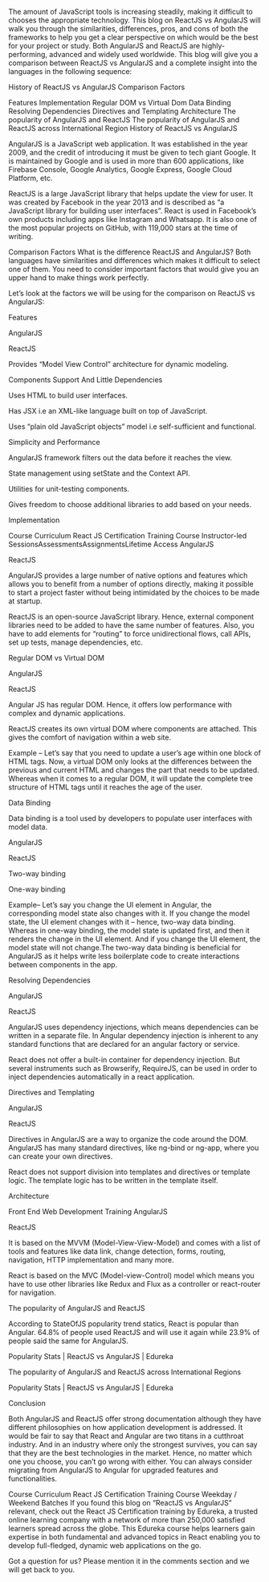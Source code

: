 The amount of JavaScript tools is increasing steadily, making it difficult to chooses the appropriate technology. This blog on ReactJS vs AngularJS will walk you through the similarities, differences, pros, and cons of both the frameworks to help you get a clear perspective on which would be the best for your project or study. Both AngularJS and ReactJS are highly-performing, advanced and widely used worldwide. This blog will give you a comparison between ReactJS vs AngularJS and a complete insight into the languages in the following sequence:

History of ReactJS vs AngularJS
Comparison Factors

Features
Implementation 
Regular DOM vs Virtual Dom
Data Binding
Resolving Dependencies
Directives and Templating
Architecture
The popularity of AngularJS and ReactJS
The popularity of AngularJS and ReactJS across International Region
History of ReactJS vs AngularJS 

AngularJS is a JavaScript web application. It was established in the year 2009, and the credit of introducing it must be given to tech giant Google. It is maintained by Google and is used in more than 600 applications, like Firebase Console, Google Analytics, Google Express, Google Cloud Platform, etc. 

ReactJS is a large JavaScript library that helps update the view for user. It was created by Facebook in the year 2013 and is described as “a JavaScript library for building user interfaces”. React is used in Facebook’s own products including apps like Instagram and Whatsapp. It is also one of the most popular projects on GitHub, with 119,000 stars at the time of writing. 

Comparison Factors
What is the difference ReactJS and AngularJS? Both languages have similarities and differences which makes it difficult to select one of them. You need to consider important factors that would give you an upper hand to make things work perfectly. 

Let’s look at the factors we will be using for the comparison on ReactJS vs AngularJS:

Features

AngularJS

ReactJS

Provides “Model View Control” architecture for dynamic modeling. 

Components Support And Little Dependencies

Uses HTML to build user interfaces. 

Has JSX i.e an XML-like language built on top of JavaScript. 

Uses “plain old JavaScript objects” model i.e self-sufficient and functional.

Simplicity and Performance

AngularJS framework filters out the data before it reaches the view.

State management using setState and the Context API.

Utilities for unit-testing components.

Gives freedom to choose additional libraries to add based on your needs. 

Implementation

Course Curriculum
React JS Certification Training Course
Instructor-led SessionsAssessmentsAssignmentsLifetime Access
AngularJS

ReactJS

AngularJS provides a large number of native options and features which allows you to benefit from a number of options directly, making it possible to start a project faster without being intimidated by the choices to be made at startup.

ReactJS is an open-source JavaScript library. Hence, external component libraries need to be added to have the same number of features. Also, you have to add elements for “routing” to force unidirectional flows, call APIs, set up tests, manage dependencies, etc.

Regular DOM vs Virtual DOM

AngularJS

ReactJS

Angular JS has regular DOM. Hence, it offers low performance with complex and dynamic applications. 

ReactJS creates its own virtual DOM where components are attached. This gives the comfort of navigation within a web site.


Example – Let’s say that you need to update a user’s age within one block of HTML tags. Now, a virtual DOM only looks at the differences between the previous and current HTML and changes the part that needs to be updated. Whereas when it comes to a regular DOM, it will update the complete tree structure of HTML tags until it reaches the age of the user.

Data Binding

Data binding is a tool used by developers to populate user interfaces with model data.

AngularJS

ReactJS

Two-way binding

One-way binding

Example– Let’s say you change the UI element in Angular, the corresponding model state also changes with it. If you change the model state, the UI element changes with it – hence, two-way data binding. Whereas in one-way binding, the model state is updated first, and then it renders the change in the UI element. And if you change the UI element, the model state will not change.The two-way data binding is beneficial for AngularJS as it helps write less boilerplate code to create interactions between components in the app.

Resolving Dependencies 

AngularJS

ReactJS

AngularJS uses dependency injections, which means dependencies can be written in a separate file. In Angular dependency injection is inherent to any standard functions that are declared for an angular factory or service. 

React does not offer a built-in container for dependency injection. But several instruments such as Browserify, RequireJS, can be used in order to inject dependencies automatically in a react application.

Directives and Templating

AngularJS

ReactJS

Directives in AngularJS are a way to organize the code around the DOM. AngularJS has many standard directives, like ng-bind or ng-app, where you can create your own directives. 

React does not support division into templates and directives or template logic. The template logic has to be written in the template itself.

Architecture 

Front End Web Development Training
AngularJS

ReactJS

It is based on the MVVM (Model-View-View-Model) and comes with a list of tools and features like data link, change detection, forms, routing, navigation, HTTP implementation and many more.

React is based on the MVC (Model-view-Control) model which means you have to use other libraries like Redux and Flux as a controller or react-router for navigation.


The popularity of AngularJS and ReactJS

According to StateOfJS popularity trend statics, React is popular than Angular. 64.8% of people used ReactJS and will use it again while 23.9% of people said the same for AngularJS.

Popularity Stats | ReactJS vs AngularJS | Edureka

The popularity of AngularJS and ReactJS across International Regions

Popularity Stats | ReactJS vs AngularJS | Edureka

Conclusion

Both AngularJS and ReactJS offer strong documentation although they have different philosophies on how application development is addressed.  It would be fair to say that React and Angular are two titans in a cutthroat industry. And in an industry where only the strongest survives, you can say that they are the best technologies in the market. Hence, no matter which one you choose, you can’t go wrong with either. You can always consider migrating from AngularJS to Angular for upgraded features and functionalities.  

Course Curriculum
React JS Certification Training Course
Weekday / Weekend Batches
If you found this blog on “ReactJS vs AngularJS” relevant, check out the React JS Certification training by Edureka, a trusted online learning company with a network of more than 250,000 satisfied learners spread across the globe. This Edureka course helps learners gain expertise in both fundamental and advanced topics in React enabling you to develop full-fledged, dynamic web applications on the go.

Got a question for us? Please mention it in the comments section and we will get back to you.
